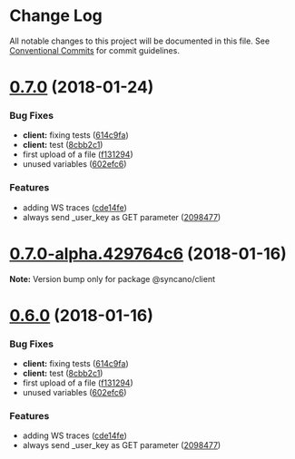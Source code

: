 # Change Log

All notable changes to this project will be documented in this file.
See [Conventional Commits](https://conventionalcommits.org) for commit guidelines.

<a name="0.7.0"></a>
# [0.7.0](https://github.com/Syncano/syncano-client-js/compare/v0.4.2...v0.7.0) (2018-01-24)


### Bug Fixes

* **client:** fixing tests ([614c9fa](https://github.com/Syncano/syncano-client-js/commit/614c9fa))
* **client:** test ([8cbb2c1](https://github.com/Syncano/syncano-client-js/commit/8cbb2c1))
* first upload of a file ([f131294](https://github.com/Syncano/syncano-client-js/commit/f131294))
* unused variables ([602efc6](https://github.com/Syncano/syncano-client-js/commit/602efc6))


### Features

* adding WS traces ([cde14fe](https://github.com/Syncano/syncano-client-js/commit/cde14fe))
* always send _user_key as GET parameter ([2098477](https://github.com/Syncano/syncano-client-js/commit/2098477))




<a name="0.7.0-alpha.429764c6"></a>
# [0.7.0-alpha.429764c6](https://github.com/Syncano/syncano-client-js/compare/v0.6.0...v0.7.0-alpha.429764c6) (2018-01-16)




**Note:** Version bump only for package @syncano/client

<a name="0.6.0"></a>
# [0.6.0](https://github.com/Syncano/syncano-client-js/compare/v0.4.2...v0.6.0) (2018-01-16)


### Bug Fixes

* **client:** fixing tests ([614c9fa](https://github.com/Syncano/syncano-client-js/commit/614c9fa))
* **client:** test ([8cbb2c1](https://github.com/Syncano/syncano-client-js/commit/8cbb2c1))
* first upload of a file ([f131294](https://github.com/Syncano/syncano-client-js/commit/f131294))
* unused variables ([602efc6](https://github.com/Syncano/syncano-client-js/commit/602efc6))


### Features

* adding WS traces ([cde14fe](https://github.com/Syncano/syncano-client-js/commit/cde14fe))
* always send _user_key as GET parameter ([2098477](https://github.com/Syncano/syncano-client-js/commit/2098477))
